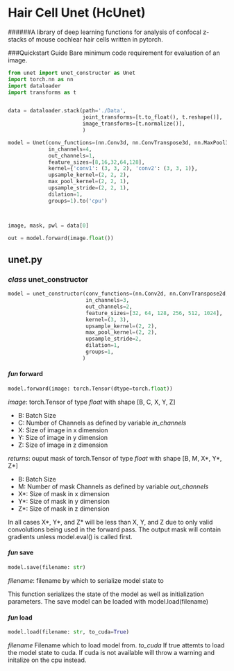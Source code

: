 # Hair Cell Unet (HcUnet)
######A library of deep learning functions for analysis of confocal z-stacks of mouse cochlear hair cells written in pytorch.

###Quickstart Guide
Bare minimum code requirement for evaluation of an image. 
```python
from unet import unet_constructor as Unet
import torch.nn as nn
import dataloader
import transforms as t


data = dataloader.stack(path='./Data',
                        joint_transforms=[t.to_float(), t.reshape()],
                        image_transforms=[t.normalize()],
                        )

model = Unet(conv_functions=(nn.Conv3d, nn.ConvTranspose3d, nn.MaxPool3d, nn.BatchNorm3d),
             in_channels=4,
             out_channels=1,
             feature_sizes=[8,16,32,64,128],
             kernel={'conv1': (3, 3, 2), 'conv2': (3, 3, 1)},
             upsample_kernel=(2, 2, 2),
             max_pool_kernel=(2, 2, 1),
             upsample_stride=(2, 2, 1),
             dilation=1,
             groups=1).to('cpu')



image, mask, pwl = data[0]

out = model.forward(image.float())
```




## unet.py

### _class_ **unet_constructor**
```python
model = unet_constructor(conv_functions=(nn.Conv2d, nn.ConvTranspose2d, nn.MaxPool2d, nn.BatchNorm3d),
                         in_channels=3,
                         out_channels=2,
                         feature_sizes=[32, 64, 128, 256, 512, 1024],
                         kernel=(3, 3),
                         upsample_kernel=(2, 2),
                         max_pool_kernel=(2, 2),
                         upsample_stride=2,
                         dilation=1,
                         groups=1,
                        )
```
#### _fun_ forward
```python
model.forward(image: torch.Tensor(dtype=torch.float))
```
*image*: torch.Tensor of type _float_ with shape [B, C, X, Y, Z] 
* B: Batch Size
* C: Number of Channels as defined by variable _in_channels_
* X: Size of image in x dimension
* Y: Size of image in y dimension
* Z: Size of image in z dimension

*returns*: ouput mask of torch.Tensor of type _float_ with shape [B, M, X*, Y*, Z*]
* B: Batch Size
* M: Number of mask Channels as defined by variable _out_channels_
* X*: Size of mask in x dimension
* Y*: Size of mask in y dimension
* Z*: Size of mask in z dimension

In all cases X*, Y*, and Z* will be less than X, Y, and Z due to only valid convolutions being used in the forward pass. The output mask will contain gradients unless model.eval() is called first. 

#### _fun_ save
```python
model.save(filename: str)
```
*filename*: filename by which to serialize model state to

This function serializes the state of the model as well as initialization parameters. The save model can be loaded with model.load(filename)

#### _fun_ load
```python
model.load(filename: str, to_cuda=True)
```
*filename* Filename which to load model from. 
*to_cuda* If true attemts to load the model state to cuda. If cuda is not available will throw a warning and initalize on the cpu instead. 